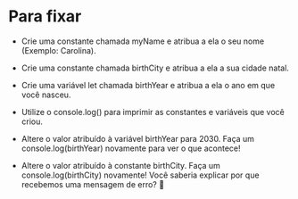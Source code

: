 # Para fixar

- Crie uma constante chamada myName e atribua a ela o seu nome (Exemplo: Carolina).

- Crie uma constante chamada birthCity e atribua a ela a sua cidade natal.

- Crie uma variável let chamada birthYear e atribua a ela o ano em que você nasceu.

- Utilize o console.log() para imprimir as constantes e variáveis que você criou.

- Altere o valor atribuído à variável birthYear para 2030. Faça um console.log(birthYear) novamente para ver o que acontece!

- Altere o valor atribuído à constante birthCity. Faça um console.log(birthCity) novamente! Você saberia explicar por que recebemos uma mensagem de erro? 🤔
